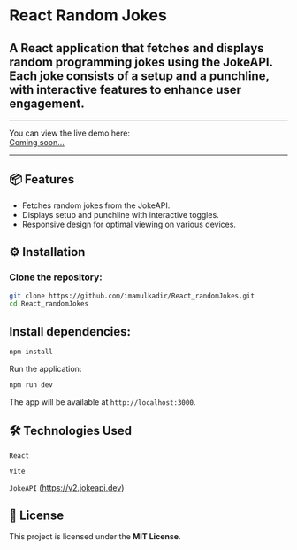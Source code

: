 # React Random Jokes

## A React application that fetches and displays random programming jokes using the JokeAPI. Each joke consists of a setup and a punchline, with interactive features to enhance user engagement.

---

You can view the live demo here:  
[Coming soon...](https://#)

---

## 📦 Features

- Fetches random jokes from the JokeAPI.
- Displays setup and punchline with interactive toggles.
- Responsive design for optimal viewing on various devices.

## ⚙️ Installation

### Clone the repository:

```bash
git clone https://github.com/imamulkadir/React_randomJokes.git
cd React_randomJokes
```

## Install dependencies:

```bash
npm install
```

Run the application:

```bash
npm run dev
```

The app will be available at `http://localhost:3000`.

## 🛠️ Technologies Used

`React`

`Vite`

`JokeAPI` (https://v2.jokeapi.dev)

## 📄 License

This project is licensed under the **MIT License**.
